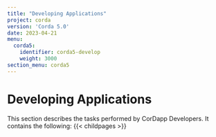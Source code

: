 ```yaml
---
title: "Developing Applications"
project: corda
version: 'Corda 5.0'
date: 2023-04-21
menu:
  corda5:
    identifier: corda5-develop
    weight: 3000
section_menu: corda5
---
```

# Developing Applications
This section describes the tasks performed by CorDapp Developers. It contains the following:
{{< childpages >}}
